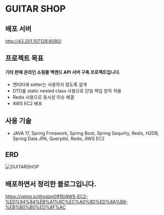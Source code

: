 # GUITAR SHOP


## 배포 서버
http://43.201.107.128:8080/


## 프로젝트 목표

#### 기타 판매 온라인 쇼핑몰 백엔드 API 서버 구축 프로젝트입니다.

* 엔티티에 setter는 사용하지 않도록 설계
* DTO를 static nested class 사용으로 단일 책임 원칙 적용
* Redis 사용으로 동시성 이슈 해결
* AWS EC2 배포

## 사용 기술

* JAVA 17, Spring Frmawork, Spring Boot, Spring Sequrity, Redis, H2DB, Spring Data JPA, Querydsl, Redis, AWS EC2

## ERD

![GUITARSHOP](https://github.com/ssbin0916/GUITAR-SHOP/assets/151374753/71c2fe20-120b-4f61-b93e-c5075ffe56e6)

## 배포하면서 정리한 블로그입니다.
https://velog.io/@ssbin0916/AWS-EC2-%ED%94%84%EB%A1%9C%EC%A0%9D%ED%8A%B8-%EB%B0%B0%ED%8F%AC
